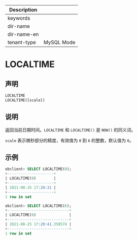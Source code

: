 | Description   |                 |
|---------------|-----------------|
| keywords      |                 |
| dir-name      |                 |
| dir-name-en   |                 |
| tenant-type   | MySQL Mode      |

# LOCALTIME

## 声明

```sql
LOCALTIME
LOCALTIME([scale])
```

## 说明

返回当前日期时间。`LOCALTIME` 和 `LOCALTIME()` 是 `NOW()` 的同义词。

`scale` 表示微秒部分的精度，有效值为 `0` 到 `6` 的整数，默认值为 `0`。

## 示例

```sql
obclient> SELECT LOCALTIME(0);
+---------------------+
| LOCALTIME(0)        |
+---------------------+
| 2021-08-25 17:20:31 |
+---------------------+
1 row in set

obclient> SELECT LOCALTIME(6);
+----------------------------+
| LOCALTIME(6)               |
+----------------------------+
| 2021-08-25 17:20:41.358574 |
+----------------------------+
1 row in set
```
